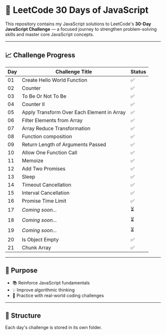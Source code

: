 # 🚀 LeetCode 30 Days of JavaScript

This repository contains my JavaScript solutions to LeetCode's **30-Day JavaScript Challenge** — a focused journey to strengthen problem-solving skills and master core JavaScript concepts.

---

## 📈 Challenge Progress

| Day | Challenge Title                            | Status                   |
| --- | ------------------------------------------ | ------------------------ |
| 01  | Create Hello World Function                | :white_check_mark:       |
| 02  | Counter                                    | :white_check_mark:       |
| 03  | To Be Or Not To Be                         | :white_check_mark:       |
| 04  | Counter II                                 | :white_check_mark:       |
| 05  | Apply Transform Over Each Element in Array | :white_check_mark:       |
| 06  | Filter Elements from Array                 | :white_check_mark:       |
| 07  | Array Reduce Transformation                | :white_check_mark:       |
| 08  | Function composition                       | :white_check_mark:       |
| 09  | Return Length of Arguments Passed          | :white_check_mark:       |
| 10  | Allow One Function Call                    | :white_check_mark:       |
| 11  | Memoize                                    | :white_check_mark:       |
| 12  | Add Two Promises                           | :white_check_mark:       |
| 13  | Sleep                                      | :white_check_mark:       |
| 14  | Timeout Cancellation                       | :white_check_mark:       |
| 15  | Interval Cancellation                      | :white_check_mark:       |
| 16  | Promise Time Limit                         | :white_check_mark:       |
| 17  | _Coming soon..._                           | :hourglass_flowing_sand: |
| 18  | _Coming soon..._                           | :hourglass_flowing_sand: |
| 19  | _Coming soon..._                           | :hourglass_flowing_sand: |
| 20  | Is Object Empty                            | :white_check_mark:       |
| 21  | Chunk Array                                | :white_check_mark:       |

---

## 🧠 Purpose

- 📚 Reinforce JavaScript fundamentals
- 💡 Improve algorithmic thinking
- 🧩 Practice with real-world coding challenges

---

## 📁 Structure

Each day's challenge is stored in its own folder.
